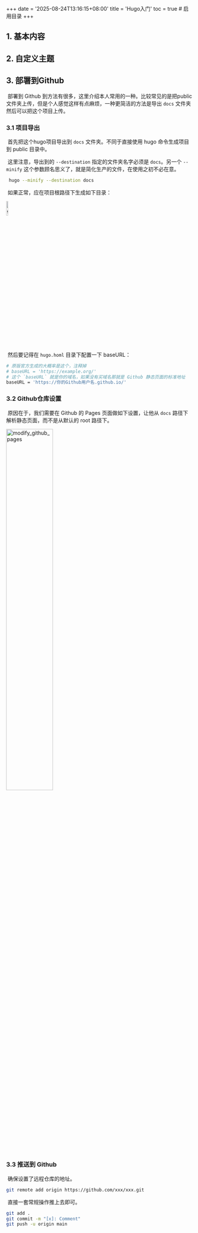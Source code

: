 +++
date = '2025-08-24T13:16:15+08:00'
title = 'Hugo入门'
toc = true  # 启用目录
+++

## 1. 基本内容

## 2. 自定义主题

## 3. 部署到Github

​	部署到 Github 到方法有很多，这里介绍本人常用的一种。比较常见的是把public文件夹上传，但是个人感觉这样有点麻烦，一种更简洁的方法是导出 `docs` 文件夹然后可以把这个项目上传。

### 3.1 项目导出

​	首先把这个hugo项目导出到 `docs` 文件夹。不同于直接使用 hugo 命令生成项目到 public 目录中。

​	这里注意，导出到的 `--destination` 指定的文件夹名字必须是 `docs`。另一个 `--minify` 这个参数顾名思义了，就是简化生产的文件，在使用之初不必在意。

```bash
 hugo --minify --destination docs
```

​	如果正常，应在项目根路径下生成如下目录：

<img src="/images/generate_docs.png" alt="generate_docs" width="10%">


​	然后要记得在 `hugo.homl` 目录下配置一下 baseURL：

```bash
# 原版官方生成的大概率是这个，注释掉 
# baseURL = 'https://example.org/'
# 这个 `baseURL` 就是你的域名，如果没有买域名那就是 Github 静态页面的标准地址
baseURL = 'https://你的Github用户名.github.io/'
```



### 3.2 Github仓库设置

​	原因在于，我们需要在 Github 的 Pages 页面做如下设置，让他从 `docs` 路径下解析静态页面，而不是从默认的 root 路径下。

<img src="/images/modify_github_pages.png" alt="modify_github_pages" width="50%">



### 3.3 推送到 Github

​	确保设置了远程仓库的地址。

```bash
git remote add origin https://github.com/xxx/xxx.git	
```

​	直接一套常规操作推上去即可。

```bash
git add .
git commit -m "[x]: Comment"
git push -u origin main
```





